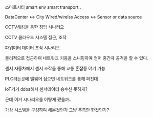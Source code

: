 스마트시티
smart env
smart transport..

DataCenter <-> City Wired/wirelss Access <-> Sensor or data source

CCTV해킹을 통한 침입 시나리오 

CCTV 클라우드 시스템 접근, 조작

파워미터 데이터 조작 시나리오

물리적으로 접근하여 네트워크 키등을 스니핑하여 얻어 중간자 공격을 할 수 있다.

센서 자동차에서
센서 조작을 통해 교통 혼잡등 야기 가능

PLC라는곳에 맬웨어 심으면 네트워크를 통해 퍼진대

IoT기기 ddos해서 센서데이터 송수신 못하게?

근데 이거 시나리오를 어떻게 짰을까..

가상 시스템을 구성하여 해본것인가  그냥 추측만 한것인가?